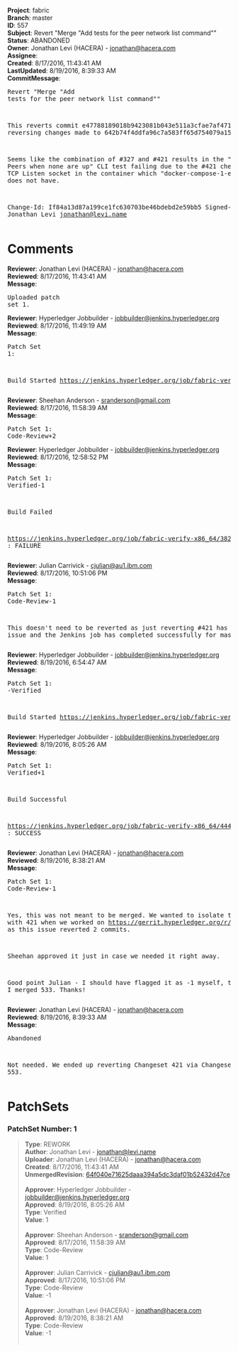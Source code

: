 <strong>Project</strong>: fabric<br><strong>Branch</strong>: master<br><strong>ID</strong>: 557<br><strong>Subject</strong>: Revert "Merge "Add tests for the peer network list command""<br><strong>Status</strong>: ABANDONED<br><strong>Owner</strong>: Jonathan Levi (HACERA) - jonathan@hacera.com<br><strong>Assignee</strong>:<br><strong>Created</strong>: 8/17/2016, 11:43:41 AM<br><strong>LastUpdated</strong>: 8/19/2016, 8:39:33 AM<br><strong>CommitMessage</strong>:<br><pre>Revert "Merge "Add tests for the peer network list command""

This reverts commit e47788189018b9423081b043e511a3cfae7af471, reversing
changes made to 642b74f4ddfa96c7a583ff65d754079a15158126.

Seems like the combination of #327 and #421 results in the "List Peers when none
are up" CLI test failing due to the #421 checking for a TCP Listen
socket in the container which "docker-compose-1-empty.yml" does not
have.

Change-Id: If84a13d87a199ce1fc630703be46bdebd2e59bb5
Signed-off-by: Jonathan Levi <jonathan@levi.name>
</pre><h1>Comments</h1><strong>Reviewer</strong>: Jonathan Levi (HACERA) - jonathan@hacera.com<br><strong>Reviewed</strong>: 8/17/2016, 11:43:41 AM<br><strong>Message</strong>: <pre>Uploaded patch set 1.</pre><strong>Reviewer</strong>: Hyperledger Jobbuilder - jobbuilder@jenkins.hyperledger.org<br><strong>Reviewed</strong>: 8/17/2016, 11:49:19 AM<br><strong>Message</strong>: <pre>Patch Set 1:

Build Started https://jenkins.hyperledger.org/job/fabric-verify-x86_64/382/</pre><strong>Reviewer</strong>: Sheehan Anderson - sranderson@gmail.com<br><strong>Reviewed</strong>: 8/17/2016, 11:58:39 AM<br><strong>Message</strong>: <pre>Patch Set 1: Code-Review+2</pre><strong>Reviewer</strong>: Hyperledger Jobbuilder - jobbuilder@jenkins.hyperledger.org<br><strong>Reviewed</strong>: 8/17/2016, 12:58:52 PM<br><strong>Message</strong>: <pre>Patch Set 1: Verified-1

Build Failed 

https://jenkins.hyperledger.org/job/fabric-verify-x86_64/382/ : FAILURE</pre><strong>Reviewer</strong>: Julian Carrivick - cjulian@au1.ibm.com<br><strong>Reviewed</strong>: 8/17/2016, 10:51:06 PM<br><strong>Message</strong>: <pre>Patch Set 1: Code-Review-1

This doesn't need to be reverted as just reverting #421 has fixed the issue and the Jenkins job has completed successfully for master: https://jenkins.hyperledger.org/view/fabric/job/fabric-merge-x86_64/41/</pre><strong>Reviewer</strong>: Hyperledger Jobbuilder - jobbuilder@jenkins.hyperledger.org<br><strong>Reviewed</strong>: 8/19/2016, 6:54:47 AM<br><strong>Message</strong>: <pre>Patch Set 1: -Verified

Build Started https://jenkins.hyperledger.org/job/fabric-verify-x86_64/444/</pre><strong>Reviewer</strong>: Hyperledger Jobbuilder - jobbuilder@jenkins.hyperledger.org<br><strong>Reviewed</strong>: 8/19/2016, 8:05:26 AM<br><strong>Message</strong>: <pre>Patch Set 1: Verified+1

Build Successful 

https://jenkins.hyperledger.org/job/fabric-verify-x86_64/444/ : SUCCESS</pre><strong>Reviewer</strong>: Jonathan Levi (HACERA) - jonathan@hacera.com<br><strong>Reviewed</strong>: 8/19/2016, 8:38:21 AM<br><strong>Message</strong>: <pre>Patch Set 1: Code-Review-1

Yes, this was not meant to be merged. We wanted to isolate the issue with 421 when we worked on https://gerrit.hyperledger.org/r/#/c/553, as this issue reverted 2 commits.

Sheehan approved it just in case we needed it right away.

Good point Julian - I should have flagged it as -1 myself, the moment I merged 533. Thanks!</pre><strong>Reviewer</strong>: Jonathan Levi (HACERA) - jonathan@hacera.com<br><strong>Reviewed</strong>: 8/19/2016, 8:39:33 AM<br><strong>Message</strong>: <pre>Abandoned

Not needed. We ended up reverting Changeset 421 via Changeset 553.</pre><h1>PatchSets</h1><h3>PatchSet Number: 1</h3><blockquote><strong>Type</strong>: REWORK<br><strong>Author</strong>: Jonathan Levi - jonathan@levi.name<br><strong>Uploader</strong>: Jonathan Levi (HACERA) - jonathan@hacera.com<br><strong>Created</strong>: 8/17/2016, 11:43:41 AM<br><strong>UnmergedRevision</strong>: [64f040e71625daaa394a5dc3daf01b52432d47ce](https://github.com/hyperledger-gerrit-archive/fabric/commit/64f040e71625daaa394a5dc3daf01b52432d47ce)<br><br><strong>Approver</strong>: Hyperledger Jobbuilder - jobbuilder@jenkins.hyperledger.org<br><strong>Approved</strong>: 8/19/2016, 8:05:26 AM<br><strong>Type</strong>: Verified<br><strong>Value</strong>: 1<br><br><strong>Approver</strong>: Sheehan Anderson - sranderson@gmail.com<br><strong>Approved</strong>: 8/17/2016, 11:58:39 AM<br><strong>Type</strong>: Code-Review<br><strong>Value</strong>: 1<br><br><strong>Approver</strong>: Julian Carrivick - cjulian@au1.ibm.com<br><strong>Approved</strong>: 8/17/2016, 10:51:06 PM<br><strong>Type</strong>: Code-Review<br><strong>Value</strong>: -1<br><br><strong>Approver</strong>: Jonathan Levi (HACERA) - jonathan@hacera.com<br><strong>Approved</strong>: 8/19/2016, 8:38:21 AM<br><strong>Type</strong>: Code-Review<br><strong>Value</strong>: -1<br><br></blockquote>